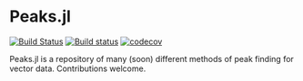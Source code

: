 # Peaks.jl

[![Build Status](https://travis-ci.org/halleysfifthinc/Peaks.jl.svg?branch=master)](https://travis-ci.org/halleysfifthinc/Peaks.jl)
[![Build status](https://ci.appveyor.com/api/projects/status/9xn2obyrn2xr5n21?svg=true)](https://ci.appveyor.com/project/halleysfifthinc/peaks)
[![codecov](https://codecov.io/gh/halleysfifthinc/Peaks.jl/branch/master/graph/badge.svg)](https://codecov.io/gh/halleysfifthinc/Peaks.jl)



Peaks.jl is a repository of many (soon) different methods of peak finding for vector data. Contributions welcome.
